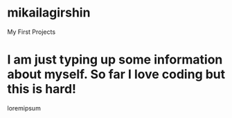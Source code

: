 # mikailagirshin
My First Projects
<h1>I am just typing up some information about myself. So far I love coding but this is hard! </h1>
<p>loremipsum</p>
